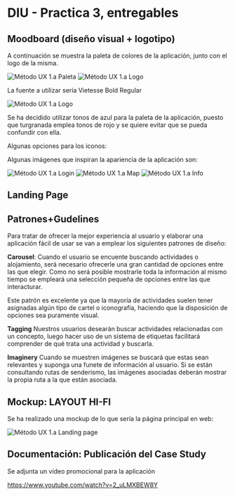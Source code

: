 # DIU - Practica 3, entregables

## Moodboard (diseño visual + logotipo) 
A continuación se muestra la paleta de colores de la aplicación, junto con el logo de la misma.

![Método UX](../img/PalettaGranada.png) 1.a Paleta
![Método UX](../img/Logo.png) 1.a Logo

La fuente a utilizar sería Vietesse Bold Regular

![Método UX](../img/Letra.png) 1.a Logo

Se ha decidido utilizar tonos de azul para la paleta de la aplicación, puesto que turgranada emplea tonos de rojo y se quiere evitar que se pueda confundir con ella.

Algunas opciones para los iconos:
<i class="fas fa-search"></i>
<i class="fas fa-sign-in-alt"></i>
<i class="fas fa-hotel"></i>

Algunas imágenes que inspiran la apariencia de la aplicación son:

![Método UX](../img/Login.png) 1.a Login
![Método UX](../img/Map.png) 1.a Map
![Método UX](../img/Inspira.jpg) 1.a Info


## Landing Page

## Patrones+Gudelines

Para tratar de ofrecer la mejor experiencia al usuario y elaborar una aplicación fácil de usar se van a emplear los siguientes patrones de diseño:

**Carousel**: Cuando el usuario se encuente buscando actividades o alojamiento, será necesario ofrecerle una gran cantidad de opciones entre las que elegir. Como no será posible mostrarle toda la información al mismo tiempo se empleará una selección pequeña de opciones entre las que interacturar.

Este patrón es excelente ya que la mayoría de actividades suelen tener asignadas algún tipo de cartel o iconografía, haciendo que la disposición de opciones sea puramente visual.

**Tagging** Nuestros usuarios desearán buscar actividades relacionadas con un concepto, luego hacer uso de un sistema de etiquetas facilitará comprender de qué trata una actividad y buscarla.

**Imaginery** Cuando se muestren imágenes se buscará que estas sean relevantes y suponga una funete de información al usuario. Si se están consultando rutas de senderismo, las imágenes asociadas deberán mostrar la propia ruta a la que están asociada.

## Mockup: LAYOUT HI-FI

Se ha realizado una mockup de lo que sería la página principal en web:

![Método UX](../img/LandingPage.png) 1.a Landing page


## Documentación: Publicación del Case Study

Se adjunta un vídeo promocional para la aplicación

https://www.youtube.com/watch?v=2_uLMXBEW8Y

 
